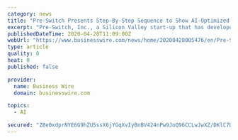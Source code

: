 ```yaml
---
category: news
title: "Pre-Switch Presents Step-By-Step Sequence to Show AI-Optimized Soft-Switching Achieving 99% Operational Efficiency in 200kW Inverter"
excerpt: "Pre-Switch, Inc., a Silicon Valley start-up that has developed the world’s-first AI DC/AC, AC/DC forced-resonance-based soft-switching controller deli"
publishedDateTime: 2020-04-28T11:09:00Z
webUrl: "https://www.businesswire.com/news/home/20200428005476/en/Pre-Switch-Presents-Step-By-Step-Sequence-Show-AI-Optimized-Soft-Switching"
type: article
quality: 0
heat: 0
published: false

provider:
  name: Business Wire
  domain: businesswire.com

topics:
  - AI

secured: "Z8e0xdprNYE6G9hZU5ssX6jYGqXvIyBnBV424nPw9JoQ96CCLwJwXZ/DKlC7DbrOcMmA5dECFDtNew5rV4QFeh9acTdaGZoS90MtE+vYSCaLGRQOhCDVQhEltzWEuple2lctYlgTiuxfJ7781bfNeeAcoxU/2xISmAVvtKrFTzWLux6nnQkVAZ1tXtTR/gzg/oa5HJsOVOXrx2jBCN6kwzEA84AEwUbWbNpeXHkIAJQdiApiY5CEYE39+t483pcGm8dS/99Z4CtK5yV6Wr13xrTQwGzgsDtPiEuFyjDIiCTGG04lT47HokSzHfYz7BLP;26kJ6Tqi4//HwJzBClBqlg=="
---
```


